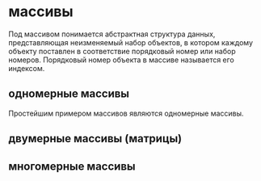 # массивы

Под массивом понимается абстрактная структура данных, представляющая неизменяемый набор объектов, в котором каждому объекту поставлен в соответствие порядковый номер или набор номеров. Порядковый номер объекта в массиве называется его индексом.

## одномерные массивы

Простейшим примером массивов являются одномерные массивы. 

## двумерные массивы (матрицы)

## многомерные массивы

